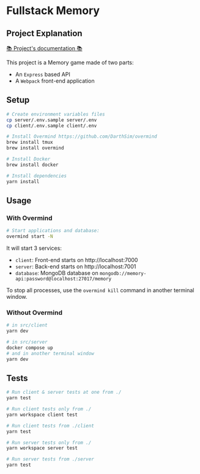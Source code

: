 # Fullstack Memory
## Project Explanation

[📚 Project's documentation 📚](./docs/README.md)

This project is a Memory game made of two parts:
- An `Express` based API
- A `Webpack` front-end application

## Setup

```bash
# Create environment variables files
cp server/.env.sample server/.env
cp client/.env.sample client/.env

# Install Overmind https://github.com/DarthSim/overmind
brew install tmux
brew install overmind

# Install Docker
brew install docker

# Install dependencies
yarn install
```

## Usage

### With Overmind

```bash
# Start applications and database:
overmind start -N
```
It will start 3 services:
- `client`: Front-end starts on http://localhost:7000
- `server`: Back-end starts on http://localhost:7001
- `database`: MongoDB database on `mongodb://memory-api:password@localhost:27017/memory`

To stop all processes, use the `overmind kill` command in another terminal window.

### Without Overmind

```bash
# in src/client
yarn dev

# in src/server
docker compose up
# and in another terminal window
yarn dev
```

## Tests

```bash
# Run client & server tests at one from ./
yarn test

# Run client tests only from ./
yarn workspace client test

# Run client tests from ./client
yarn test

# Run server tests only from ./
yarn workspace server test

# Run server tests from ./server
yarn test
```
